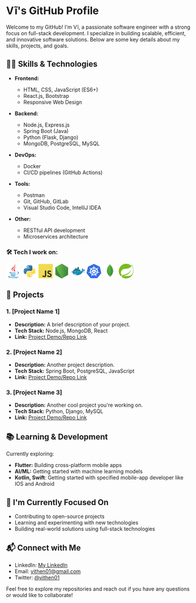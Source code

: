 # Vĩ's GitHub Profile

Welcome to my GitHub! I'm Vĩ, a passionate software engineer with a strong focus on full-stack development. I specialize in building scalable, efficient, and innovative software solutions. Below are some key details about my skills, projects, and goals.

## 👨‍💻 Skills & Technologies

- **Frontend:**
  - HTML, CSS, JavaScript (ES6+)
  - React.js, Bootstrap
  - Responsive Web Design

- **Backend:**
  - Node.js, Express.js
  - Spring Boot (Java)
  - Python (Flask, Django)
  - MongoDB, PostgreSQL, MySQL

- **DevOps:**
  - Docker
  - CI/CD pipelines (GitHub Actions)

- **Tools:**
  - Postman
  - Git, GitHub, GitLab
  - Visual Studio Code, IntelliJ IDEA

- **Other:**
  - RESTful API development
  - Microservices architecture
 
### 🛠️ Tech I work on:

<p align="left">
  <img src="https://raw.githubusercontent.com/devicons/devicon/master/icons/java/java-original.svg" alt="java" width="40" height="40"/>
  <img src="https://raw.githubusercontent.com/devicons/devicon/master/icons/python/python-original.svg" alt="python" width="40" height="40"/>
  <img src="https://raw.githubusercontent.com/devicons/devicon/master/icons/javascript/javascript-original.svg" alt="javascript" width="40" height="40"/>
  <img src="https://raw.githubusercontent.com/devicons/devicon/master/icons/nodejs/nodejs-original.svg" alt="nodejs" width="40" height="40"/>
  <img src="https://raw.githubusercontent.com/devicons/devicon/master/icons/docker/docker-original.svg" alt="docker" width="40" height="40"/>
  <img src="https://raw.githubusercontent.com/devicons/devicon/master/icons/kubernetes/kubernetes-plain.svg" alt="kubernetes" width="40" height="40"/>
  <img src="https://raw.githubusercontent.com/devicons/devicon/master/icons/mongodb/mongodb-original.svg" alt="mongodb" width="40" height="40"/>
  <img src="https://raw.githubusercontent.com/devicons/devicon/master/icons/spring/spring-original.svg" alt="spring" width="40" height="40"/>
</p>


## 🚀 Projects

### 1. **[Project Name 1]**
   - **Description:** A brief description of your project.
   - **Tech Stack:** Node.js, MongoDB, React
   - **Link:** [Project Demo/Repo Link](#)

### 2. **[Project Name 2]**
   - **Description:** Another project description.
   - **Tech Stack:** Spring Boot, PostgreSQL, JavaScript
   - **Link:** [Project Demo/Repo Link](#)

### 3. **[Project Name 3]**
   - **Description:** Another cool project you're working on.
   - **Tech Stack:** Python, Django, MySQL
   - **Link:** [Project Demo/Repo Link](#)

## 📚 Learning & Development

Currently exploring:
- **Flutter:** Building cross-platform mobile apps
- **AI/ML:** Getting started with machine learning models
- **Kotlin, Swift**: Getting started with specified mobile-app developer like IOS and Android

## 🌱 I'm Currently Focused On

- Contributing to open-source projects
- Learning and experimenting with new technologies
- Building real-world solutions using full-stack technologies

## 📬 Connect with Me

- LinkedIn: [My LinkedIn](#)
- Email: [vithen01@gmail.com](mailto:vithen01@gmail.com)
- Twitter: [@vithen01](https://twitter.com/vithen01)

Feel free to explore my repositories and reach out if you have any questions or would like to collaborate!
